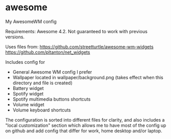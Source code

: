 # awesome
My AwesomeWM config

Requirements: Awesome 4.2. Not guaranteed to work with previous versions.

Uses files from:
https://github.com/streetturtle/awesome-wm-widgets
https://github.com/pltanton/net_widgets

Includes config for
* General Awesome WM config I prefer
* Wallpaper located in wallpaper/background.png (takes effect when this directory and file is created)
* Battery widget
* Spotify widget
* Spotify multimedia buttons shortcuts
* Volume widget
* Volume keyboard shortcuts

The configuration is sorted into different files for clarity, and also includes
a "local customization" section which allows me to have most of the config up
on github and add config that differ for work, home desktop and/or laptop.
